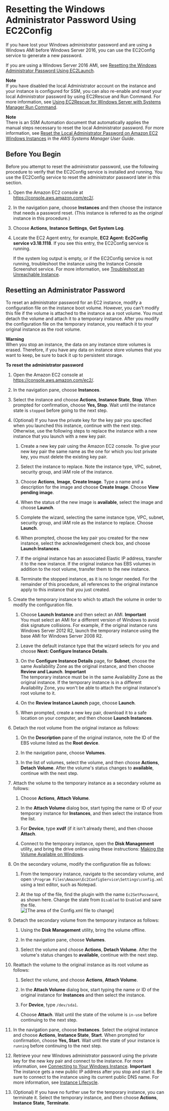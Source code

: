 # Resetting the Windows Administrator Password Using EC2Config<a name="ResettingAdminPassword_EC2Config"></a>

If you have lost your Windows administrator password and are using a Windows AMI before Windows Server 2016, you can use the EC2Config service to generate a new password\.

If you are using a Windows Server 2016 AMI, see [Resetting the Windows Administrator Password Using EC2Launch](ResettingAdminPassword_EC2Launch.md)\.

**Note**  
If you have disabled the local Administrator account on the instance and your instance is configured for SSM, you can also re\-enable and reset your local Administrator password by using EC2Rescue and Run Command\. For more information, see [Using EC2Rescue for Windows Server with Systems Manager Run Command](http://docs.aws.amazon.com/AWSEC2/latest/WindowsGuide/ec2rw-ssm.html)\.

**Note**  
There is an SSM Automation document that automatically applies the manual steps necessary to reset the local Administrator password\. For more information, see [Reset the Local Administrator Password on Amazon EC2 Windows Instances](http://docs.aws.amazon.com/systems-manager/latest/userguide/automation-ec2reset.html) in the *AWS Systems Manager User Guide*\.

## Before You Begin<a name="byb-password"></a>

Before you attempt to reset the administrator password, use the following procedure to verify that the EC2Config service is installed and running\. You use the EC2Config service to reset the administrator password later in this section\.

1. Open the Amazon EC2 console at [https://console\.aws\.amazon\.com/ec2/](https://console.aws.amazon.com/ec2/)\.

1. In the navigation pane, choose **Instances** and then choose the instance that needs a password reset\. \(This instance is referred to as the *original* instance in this procedure\.\)

1. Choose **Actions**, **Instance Settings**, **Get System Log**\.

1. Locate the EC2 Agent entry, for example, **EC2 Agent: Ec2Config service v3\.18\.1118**\. If you see this entry, the EC2Config service is running\.

   If the system log output is empty, or if the EC2Config service is not running, troubleshoot the instance using the Instance Console Screenshot service\. For more information, see [Troubleshoot an Unreachable Instance](screenshot-service.md)\.

## Resetting an Administrator Password<a name="resetting-password-win"></a>

To reset an administrator password for an EC2 instance, modify a configuration file on the instance boot volume\. However, you can't modify this file if the volume is attached to the instance as a root volume\. You must detach the volume and attach it to a temporary instance\. After you modify the configuration file on the temporary instance, you reattach it to your original instance as the root volume\.

**Warning**  
When you stop an instance, the data on any instance store volumes is erased\. Therefore, if you have any data on instance store volumes that you want to keep, be sure to back it up to persistent storage\.

**To reset the administrator password**

1. Open the Amazon EC2 console at [https://console\.aws\.amazon\.com/ec2/](https://console.aws.amazon.com/ec2/)\.

1. In the navigation pane, choose **Instances**\.

1. Select the instance and choose **Actions**, **Instance State**, **Stop**\. When prompted for confirmation, choose **Yes, Stop**\. Wait until the instance state is `stopped` before going to the next step\.

1. \(Optional\) If you have the private key for the key pair you specified when you launched this instance, continue with the next step\. Otherwise, use the following steps to replace the instance with a new instance that you launch with a new key pair\.

   1. Create a new key pair using the Amazon EC2 console\. To give your new key pair the same name as the one for which you lost private key, you must delete the existing key pair\.

   1. Select the instance to replace\. Note the instance type, VPC, subnet, security group, and IAM role of the instance\.

   1. Choose **Actions**, **Image**, **Create Image**\. Type a name and a description for the image and choose **Create Image**\. Choose **View pending image**\.

   1. When the status of the new image is **available**, select the image and choose **Launch**\.

   1. Complete the wizard, selecting the same instance type, VPC, subnet, security group, and IAM role as the instance to replace\. Choose **Launch**\.

   1. When prompted, choose the key pair you created for the new instance, select the acknowledgement check box, and choose **Launch Instances**\.

   1. If the original instance has an associated Elastic IP address, transfer it to the new instance\. If the original instance has EBS volumes in addition to the root volume, transfer them to the new instance\.

   1. Terminate the stopped instance, as it is no longer needed\. For the remainder of this procedure, all references to the original instance apply to this instance that you just created\.

1. Create the temporary instance to which to attach the volume in order to modify the configuration file\. 

   1. Choose **Launch Instance** and then select an AMI\.
**Important**  
You must select an AMI for a different version of Windows to avoid disk signature collisions\. For example, if the original instance runs Windows Server 2012 R2, launch the temporary instance using the base AMI for Windows Server 2008 R2\.

   1. Leave the default instance type that the wizard selects for you and choose **Next: Configure Instance Details**\.

   1. On the **Configure Instance Details** page, for **Subnet**, choose the same Availability Zone as the original instance, and then choose **Review and Launch**\.
**Important**  
The temporary instance must be in the same Availability Zone as the original instance\. If the temporary instance is in a different Availability Zone, you won't be able to attach the original instance's root volume to it\.

   1. On the **Review Instance Launch** page, choose **Launch**\.

   1. When prompted, create a new key pair, download it to a safe location on your computer, and then choose **Launch Instances**\.

1. Detach the root volume from the original instance as follows:

   1. On the **Description** pane of the original instance, note the ID of the EBS volume listed as the **Root device**\.

   1. In the navigation pane, choose **Volumes**\.

   1. In the list of volumes, select the volume, and then choose **Actions**, **Detach Volume**\. After the volume's status changes to **available**, continue with the next step\.

1. Attach the volume to the temporary instance as a secondary volume as follows:

   1. Choose **Actions**, **Attach Volume**\.

   1. In the **Attach Volume** dialog box, start typing the name or ID of your temporary instance for **Instances**, and then select the instance from the list\.

   1. For **Device**, type **xvdf** \(if it isn't already there\), and then choose **Attach**\.

   1. Connect to the temporary instance, open the **Disk Management** utility, and bring the drive online using these instructions: [Making the Volume Available on Windows](ebs-using-volumes.md#using-ebs-volume-windows)\.

1. On the secondary volume, modify the configuration file as follows:

   1. From the temporary instance, navigate to the secondary volume, and open `\Program Files\Amazon\Ec2ConfigService\Settings\config.xml` using a text editor, such as Notepad\.

   1. At the top of the file, find the plugin with the name `Ec2SetPassword`, as shown here\. Change the state from `Disabled` to `Enabled` and save the file\.  
![\[The area of the Config.xml file to change\]](http://docs.aws.amazon.com/AWSEC2/latest/WindowsGuide/images/pwreset_config.png)

1. Detach the secondary volume from the temporary instance as follows:

   1. Using the **Disk Management** utility, bring the volume offline\.

   1. In the navigation pane, choose **Volumes**\.

   1. Select the volume and choose **Actions**, **Detach Volume**\. After the volume's status changes to **available**, continue with the next step\.

1. Reattach the volume to the original instance as its root volume as follows:

   1. Select the volume, and choose **Actions**, **Attach Volume**\.

   1. In the **Attach Volume** dialog box, start typing the name or ID of the original instance for **Instances** and then select the instance\.

   1. For **Device**, type `/dev/sda1`\.

   1. Choose **Attach**\. Wait until the state of the volume is `in-use` before continuing to the next step\. 

1. In the navigation pane, choose **Instances**\. Select the original instance and choose **Actions**, **Instance State**, **Start**\. When prompted for confirmation, choose **Yes, Start**\. Wait until the state of your instance is `running` before continuing to the next step\.

1. Retrieve your new Windows administrator password using the private key for the new key pair and connect to the instance\. For more information, see [Connecting to Your Windows Instance](connecting_to_windows_instance.md)\.
**Important**  
The instance gets a new public IP address after you stop and start it\. Be sure to connect to the instance using its current public DNS name\. For more information, see [Instance Lifecycle](ec2-instance-lifecycle.md)\.

1. \(Optional\) If you have no further use for the temporary instance, you can terminate it\. Select the temporary instance, and then choose **Actions**, **Instance State**, **Terminate**\.